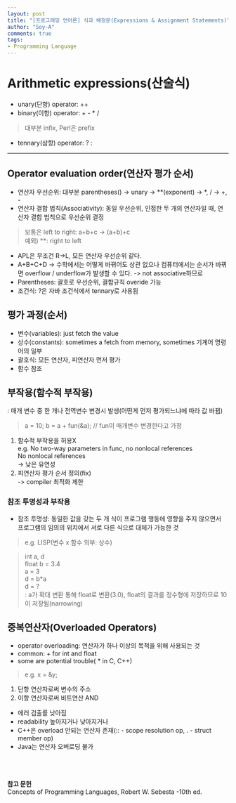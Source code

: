```yaml
---
layout: post
title: "[프로그래밍 언어론] 식과 배정문(Expressions & Assignment Statements)"
author: "Soy-A"
comments: true
tags:
- Programming Language
---
```


# Arithmetic expressions(산술식)

- unary(단항) operator: ++
- binary(이항) operator: + - * /
> 대부분 infix, Perl은 prefix
- tennary(삼항) operator: ? :

---

## Operator evaluation order(연산자 평가 순서)

- 연산자 우선순위: 대부분 parentheses() -> unary -> \*\*(exponent) -> *, / -> +, -
- 연산자 결합 법칙(Associativity): 동일 우선순위, 인접한 두 개의 연산자일 때, 연산자 결합 법칙으로 우선순위 결정
>보통은 left to right: a+b+c -> (a+b)+c<br/>
예외) **: right to left
  - APL은 무조건 R->L, 모든 연산자 우선순위 같다.
  - A+B+C+D -> 수학에서는 어떻게 바뀌어도 상관 없으나 컴퓨터에서는 순서가 바뀌면 overflow / underflow가 발생할 수 있다.  -> not associative하므로
- Parentheses: 괄호로 우선순위, 결합규칙 overide 가능
- 조건식: ?은 자바 조건식에서 tennary로 사용됨

## 평가 과정(순서)
- 변수(variables): just fetch the value
- 상수(constants): sometimes a fetch from memory, sometimes 기계어 명령어의 일부
- 괄호식: 모든 연산자, 피연산자 먼저 평가
- 함수 참조

## 부작용(함수적 부작용)
: 매개 변수 중 한 개나 전역변수 변경시 발생(어떤게 먼저 평가되느냐에 따라 값 바뀜)
> a = 10; b = a + fun(&a);  // fun이 매개변수 변경한다고 가정
1. 함수적 부작용을 허용X<br/>
e.g. No two-way parameters in func, no nonlocal references<br/>
No nonlocal references<br/>
-> 낮은 유연성<br/>
2. 피연산자 평가 순서 정의(fix)<br/>
-> compiler 최적화 제한

### 참조 투명성과 부작용
- 참조 투명성: 동일한 값을 갖는 두 개 식이 프로그램 행동에 영향을 주지 않으면서 프로그램의 임의의 위치에서 서로 다른 식으로 대체가 가능한 것
> e.g. LISP(변수 x 함수 외부: 상수)

> int a, d<br/>
float b = 3.4<br/>
a = 3<br/>
d = b*a<br/>
d = ?<br/>
: a가 확대 변환 통해 float로 변환(3.0), float의 결과를 정수형에 저장하므로 10이 저장됨(narrowing)

## 중복연산자(Overloaded Operators)
- operator overloading: 연산자가 하나 이상의 목적을 위해 사용되는 것
- common: + for int and float
- some are potential trouble( * in C, C++)
> e.g. x = \&y;<br/>
1. 단항 연산자로써 변수의 주소
2. 이항 연산자로써 비트연산 AND

- 에러 검출률 낮아짐
- readability 높아지거나 낮아지거나
- C++은 overload 안되는 연산자 존재(:: - scope resolution op, . - struct member op)
- Java는 연산자 오버로딩 불가



<br/><br/><br/>
**참고 문헌**<br/>
Concepts of Programming Languages, Robert W. Sebesta -10th ed.

